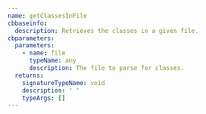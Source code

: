 ```yaml
---
name: getClassesInFile
cbbaseinfo:
  description: Retrieves the classes in a given file.
cbparameters:
  parameters:
    - name: file
      typeName: any
      description: The file to parse for classes.
  returns:
    signatureTypeName: void
    description: ' '
    typeArgs: []
---
```

<CBBaseInfo/> 
 <CBParameters/>
